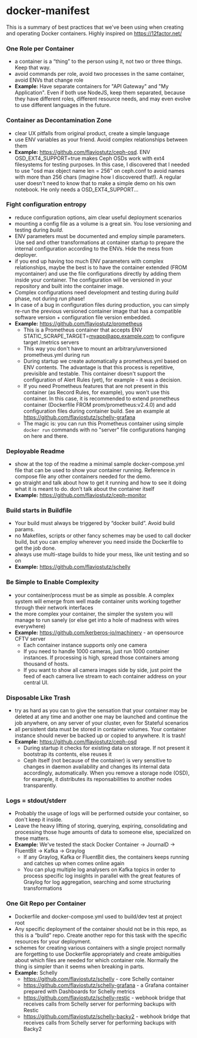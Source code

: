 # docker-manifest
This is a summary of best practices that we've been using when creating and operating Docker containers. Highly inspired on https://12factor.net/

### One Role per Container

   - a container is a “thing” to the person using it, not two or three things. Keep that way.
   - avoid commands per role, avoid two processes in the same container, avoid ENVs that change role
   - **Example:** Have separate containers for "API Gateway" and "My Application". Even if both use NodeJS, keep them separated, because they have different roles, different resource needs, and may even evolve to use different languages in the future.

### Container as Decontamination Zone

   - clear UX pitfalls from original product, create a simple language
   - use ENV variables as your friend. Avoid complex relationships between them
   - **Example:** https://github.com/flaviostutz/ceph-osd. ENV OSD_EXT4_SUPPORT=true makes Ceph OSDs work with ext4 filesystems for testing purposes. In this case, I discovered that I needed to use "osd max object name len = 256" on ceph.conf to avoid names with more than 256 chars (imagine how I discovered that!). A regular user doesn't need to know that to make a simple demo on his own notebook. He only needs a OSD_EXT4_SUPPORT...

### Fight configuration entropy

   - reduce configuration options, aim clear useful deployment scenarios
   - mounting a config file as a volume is a great sin. You lose versioning and testing during *build*.
   - ENV parameters must be documented and employ simple parameters. Use sed and other transformations at container startup to prepare the internal configuration according to the ENVs. Hide the mess from deployer.
   - if you end up having too much ENV parameters with complex relationships, maybe the best is to have the container extended (FROM mycontainer) and use the file configurations directly by adding them inside your container. The configuration will be versioned in your repository and built into the container image.
   - Complex configurations need development and testing during *build* phase, not during *run* phase!
   - In case of a bug in configuration files during production, you can simply re-run the previous versioned container image that has a compatible software version + configuration file version embedded.
   - **Example:** https://github.com/flaviostutz/prometheus
       - This is a Prometheus container that accepts ENV STATIC_SCRAPE_TARGET=myapp@app.example.com to configure target /metrics servers
       - This way you don't have to mount an arbitrary/unversioned prometheus.yml during run
       - During startup we create automatically a prometheus.yml based on ENV contents. The advantage is that this process is repetitive, previsible and testable. This container doesn't support the configuration of Alert Rules (yet), for example - it was a decision.
       - If you need Prometheus features that are not present in this container (as Record Rules, for example), you won't use this container. In this case, it is recommended to extend prometheus container (Dockerfile FROM prom/prometheus:v2.4.0) and add configuration files during container build. See an example at https://github.com/flaviostutz/schelly-grafana
       - The magic is: you can run this Prometheus container using simple ```docker run``` commands with no "server" file configurations hanging on here and there.

### Deployable Readme

   - show at the top of the readme a minimal sample docker-compose.yml file that can be used to show your container running. Reference in compose file any other containers needed for the demo.
   - go straight and talk about how to get it running and how to see it doing what it is meant to do. don’t talk about the container itself
   - **Example:** https://github.com/flaviostutz/ceph-monitor

### Build starts in Buildfile

   - Your build must always be triggered by “docker build”. Avoid build params.
   - no Makefiles, scripts or other fancy schemes may be used to call docker build, but you can employ wherever you need inside the Dockerfile to get the job done.
   - always use multi-stage builds to hide your mess, like unit testing and so on
   - **Example:** https://github.com/flaviostutz/schelly 

### Be Simple to Enable Complexity

   - your container/process must be as simple as possible. A complex system will emerge from well made container units working together through their network interfaces
   - the more complex your container, the simpler the system you will manage to run sanely (or else get into a hole of madness with wires everywhere)
   - **Example:** https://github.com/kerberos-io/machinery - an opensource CFTV server
     - Each container instance supports only one camera
     - If you need to handle 1000 cameras, just run 1000 container instances. If processing is high, spread those containers among thousand of hosts.
     - If you want to show all camera images side by side, just point the feed of each camera live stream to each container address on your central UI.

### Disposable Like Trash

   - try as hard as you can to give the sensation that your container may be deleted at any time and another one may be launched and continue the job anywhere, on any server of your cluster, even for Stateful scenarios
   - all persistent data must be stored in container volumes. Your container instance should never be backed up or copied to anywhere. It is trash!
   - **Example:** https://github.com/flaviostutz/ceph-osd
     - During startup it checks for existing data on storage. If not present it bootstrap its contents, else reuses it
     - Ceph itself (not because of the container) is very sensitive to changes in daemon availability and changes its internal data accordingly, automatically. When you remove a storage node (OSD), for example, it distributes its reponsabilities to another nodes transparently.

### Logs = stdout/stderr

   - Probably the usage of logs will be performed outside your container, so don't keep it inside.
   - Leave the heavy lifting of storing, querying, expiring, consolidating and processing those huge amounts of data to someone else, specialized on these matters.
   - **Example:** We've tested the stack Docker Container -> JournalD -> FluentBit -> Kafka -> Graylog
     - If any Graylog, Kafka or FluentBit dies, the containers keeps running and catches up when comes online again
     - You can plug multiple log analysers on Kafka topics in order to process specific log insights in parallel with the great features of Graylog for log aggregation, searching and some structuring transformations

### One Git Repo per Container

   - Dockerfile and docker-compose.yml used to build/dev test at project root
   - Any specific deployment of the container should not be in this repo, as this is a “build” repo. Create another repo for this task with the specific resources for your deployment.
   - schemes for creating various containers with a single project normally are forgetting to use Dockerfile appropriately and create ambiguities about which files are needed for which container role. Normally the thing is simpler than it seems when breaking in parts.
   - **Example:** Schelly
     - https://github.com/flaviostutz/schelly - core Schelly container
     - https://github.com/flaviostutz/schelly-grafana - a Grafana container prepared with Dashboards for Schelly metrics
     - https://github.com/flaviostutz/schelly-restic - webhook bridge that receives calls from Schelly server for performing backups with Restic
     - https://github.com/flaviostutz/schelly-backy2 - webhook bridge that receives calls from Schelly server for performing backups with Backy2
     
   
